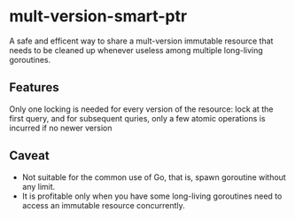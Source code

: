 # mult-version-smart-ptr

A safe and efficent way to share a mult-version immutable resource that needs to be cleaned up whenever useless among multiple long-living goroutines.

## Features

Only one locking is needed for every version of the resource: lock at the first query, and for subsequent quries, only a few atomic operations is incurred if no newer version


## Caveat

- Not suitable for the common use of Go, that is, spawn goroutine without any limit.
- It is profitable only when you have some long-living goroutines need to access an immutable resource concurrently.
